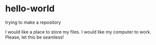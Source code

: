 # hello-world
trying to make a repository

I would like a place to store my files.
I would like my computer to work.
Please, let this be seamless!
